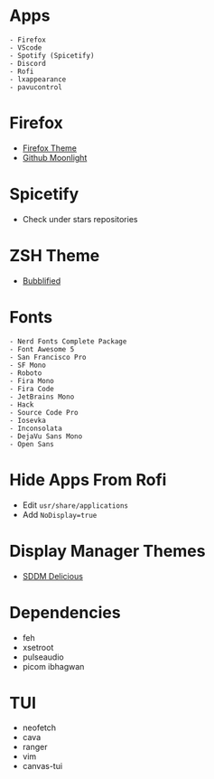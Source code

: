 # Apps
    - Firefox
    - VScode
    - Spotify (Spicetify)
    - Discord
    - Rofi
    - lxappearance
    - pavucontrol

# Firefox
- [Firefox Theme](https://github.com/mut-ex/minimal-functional-fox)
- [Github Moonlight](https://github.com/Brettm12345/github-moonlight)


# Spicetify
- Check under stars repositories

# ZSH Theme
- [Bubblified](https://github.com/hohmannr/bubblified)

# Fonts
    - Nerd Fonts Complete Package
    - Font Awesome 5
    - San Francisco Pro
    - SF Mono
    - Roboto
    - Fira Mono
    - Fira Code
    - JetBrains Mono
    - Hack
    - Source Code Pro
    - Iosevka
    - Inconsolata
    - DejaVu Sans Mono
    - Open Sans


# Hide Apps From Rofi
- Edit `usr/share/applications`
- Add `NoDisplay=true`

# Display Manager Themes
- [SDDM Delicious](https://github.com/stuomas/delicious-sddm-theme)

# Dependencies
- feh
- xsetroot
- pulseaudio
- picom ibhagwan

# TUI
- neofetch
- cava
- ranger
- vim
- canvas-tui